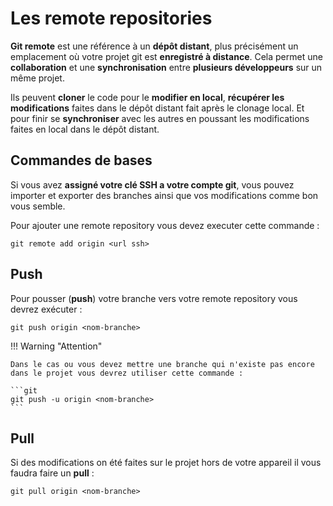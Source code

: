 
# Les remote repositories

**Git remote** est une référence à un **dépôt distant**, plus précisément un emplacement où votre projet git est **enregistré à distance**. Cela permet une **collaboration** et une **synchronisation** entre **plusieurs développeurs** sur un même projet.

Ils peuvent **cloner** le code pour le **modifier en local**, **récupérer les modifications** faites dans le dépôt distant fait après le clonage local. Et pour finir se **synchroniser** avec les autres en poussant les modifications faites en local dans le dépôt distant.

## Commandes de bases

Si vous avez **assigné votre clé SSH a votre compte git**, vous pouvez importer et exporter des branches ainsi que vos modifications comme bon vous semble.

Pour ajouter une remote repository vous devez executer cette commande :
```git
git remote add origin <url ssh>
```

## Push
Pour pousser (**push**) votre branche vers votre remote repository vous devrez exécuter :
```git
git push origin <nom-branche>
```

!!! Warning "Attention"

    Dans le cas ou vous devez mettre une branche qui n'existe pas encore dans le projet vous devrez utiliser cette commande :

    ```git
    git push -u origin <nom-branche>
    ```

## Pull
Si des modifications on été faites sur le projet hors de votre appareil il vous faudra faire un **pull** :
```git
git pull origin <nom-branche>
```

